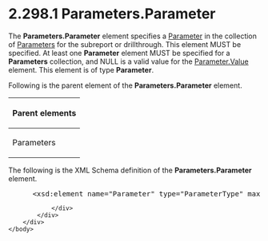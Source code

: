 <html dir="LTR" xmlns:mshelp="http://msdn.microsoft.com/mshelp" xmlns:ddue="http://ddue.schemas.microsoft.com/authoring/2003/5" xmlns:xlink="http://www.w3.org/1999/xlink" xmlns:tool="http://www.microsoft.com/tooltip">
    <head>
        <meta http-equiv="Content-Type" content="text/html; CHARSET=utf-8"></meta>
        <meta name="save" content="history"></meta>
        <title>2.298.1 Parameters.Parameter</title>
        <xml>
            <mshelp:toctitle title="2.298.1 Parameters.Parameter"></mshelp:toctitle>
            <mshelp:rltitle title="[MS-RDL]: Parameters.Parameter"></mshelp:rltitle>
            <mshelp:keyword index="A" term="daf71364-0dfb-4c8b-ad03-5ffe2855a0c3"></mshelp:keyword>
            <mshelp:attr name="DCSext.ContentType" value="open specification"></mshelp:attr>
            <mshelp:attr name="AssetID" value="daf71364-0dfb-4c8b-ad03-5ffe2855a0c3"></mshelp:attr>
            <mshelp:attr name="TopicType" value="kbRef"></mshelp:attr>
            <mshelp:attr name="DCSext.Title" value="[MS-RDL]: Parameters.Parameter" />
        </xml>
    </head>
    <body>
        <div id="header">
            <h1 class="heading">2.298.1 Parameters.Parameter</h1>
        </div>
        <div id="mainSection">
            <div id="mainBody">
                <div id="allHistory" class="saveHistory"></div>
                <div id="sectionSection0" class="section" name="collapseableSection">
                    

<p>The <b>Parameters.Parameter</b> element specifies a <a href="bc41bd5d-b10d-4ac3-ae17-40517c8449f0.html">Parameter</a> in the
collection of <a href="f7dec362-cf85-4dd9-9f29-7e8101e80b9a.html">Parameters</a>
for the subreport or drillthrough. This element MUST be specified. At least one
<b>Parameter</b> element MUST be specified for a <b>Parameters</b> collection,
and NULL is a valid value for the <a href="7428295a-d725-46e3-8e91-aba29c524cd5.html">Parameter.Value</a> element.
This element is of type <b>Parameter</b>.</p>

<p>Following is the parent element of the <b>Parameters.Parameter</b>
element.</p>

<table>
 <thead>
  <tr>
   <th>
   <p>Parent elements</p>
   </th>
  </tr>
 </thead>
 <tr>
  <td>
  <p>Parameters</p>
  </td>
 </tr>
</table>

<p>The following is the XML Schema definition of the <b>Parameters.Parameter</b>
element.</p>

<dl>
<dd>
<div><pre> &lt;xsd:element name=&quot;Parameter&quot; type=&quot;ParameterType&quot; maxOccurs=&quot;unbounded&quot; /&gt;
</pre></div>
</dd></dl>


                </div>
            </div>
        </div>
    </body>
</html>